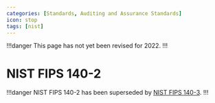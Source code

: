 ```yaml
---
categories: [Standards, Auditing and Assurance Standards]
icon: stop
tags: [nist]
---
```


!!!danger
This page has not yet been revised for 2022.
!!!

# NIST FIPS 140-2

!!!danger
NIST FIPS 140-2 has been superseded by [NIST FIPS 140-3](/standards/nist-fips-140-3.md).
!!!